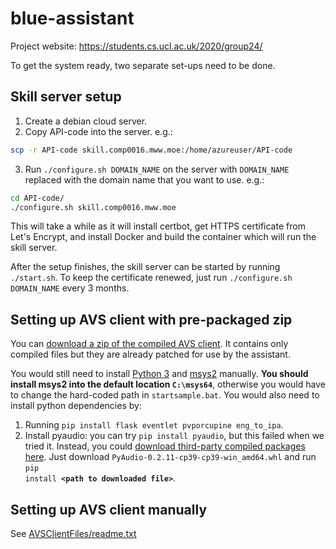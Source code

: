 # blue-assistant

Project website: https://students.cs.ucl.ac.uk/2020/group24/

To get the system ready, two separate set-ups need to be done.

## Skill server setup

1. Create a debian cloud server.
2. Copy API-code into the server. e.g.:
```sh
scp -r API-code skill.comp0016.mww.moe:/home/azureuser/API-code
```
3. Run `./configure.sh DOMAIN_NAME` on the server with `DOMAIN_NAME` replaced with the domain name that you want to use. e.g.:
```sh
cd API-code/
./configure.sh skill.comp0016.mww.moe
```
This will take a while as it will install certbot, get HTTPS certificate from Let's Encrypt, and install Docker and build the container which will run the skill server.

After the setup finishes, the skill server can be started by running `./start.sh`. To keep the certificate renewed, just run `./configure.sh DOMAIN_NAME` every 3 months.

## Setting up AVS client with pre-packaged zip

You can [download a zip of the compiled AVS client](https://mw-public-data.s3.eu-west-2.amazonaws.com/upload-space/e3b0c44298fc1c149afbf4c8996fb92427ae41e4649b934ca495991b7852b855/avs.zip). It contains only compiled files but they are already patched for use by the assistant.

You would still need to install [Python 3](https://www.python.org/downloads/windows/) and [msys2](https://www.msys2.org/) manually. **You should install msys2 into the default location `C:\msys64`**, otherwise you would have to change the hard-coded path in `startsample.bat`. You would also need to install python dependencies by:

1. Running `pip install flask eventlet pvporcupine eng_to_ipa`.
2. Install pyaudio: you can try `pip install pyaudio`, but this failed when we tried it. Instead, you could [download third-party compiled packages here](https://www.lfd.uci.edu/~gohlke/pythonlibs/#pyaudio). Just download `PyAudio‑0.2.11‑cp39‑cp39‑win_amd64.whl` and run <code>pip install <b>&lt;path to downloaded file&gt;</b></code>.

## Setting up AVS client manually

See [AVSClientFiles/readme.txt](AVSClientFiles/readme.txt)
